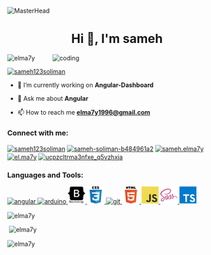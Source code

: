 ![MasterHead](https://logicmojo.com/assets/dist/new_pages/images/js-gif.gif)
<h1 align="center">Hi 👋, I'm sameh</h1>
<img align="right" alt="coding" width="400" src="https://camo.githubusercontent.com/5ddf73ad3a205111cf8c686f687fc216c2946a75005718c8da5b837ad9de78c9/68747470733a2f2f7468756d62732e6766796361742e636f6d2f4576696c4e657874446576696c666973682d736d616c6c2e676966">

<p align="left"> <img src="https://komarev.com/ghpvc/?username=elma7y&label=Profile%20views&color=329d0b&style=flat-square" alt="elma7y" /> </p>

<p align="left"> <a href="https://twitter.com/sameh123soliman" target="blank"><img src="https://img.shields.io/twitter/follow/sameh123soliman?logo=twitter&style=for-the-badge" alt="sameh123soliman" /></a> </p>

- 🔭 I’m currently working on **Angular-Dashboard**

- 💬 Ask me about **Angular**

- 📫 How to reach me **elma7y1996@gmail.com**

<h3 align="left">Connect with me:</h3>
<p align="left">
<a href="https://twitter.com/sameh123soliman" target="blank"><img align="center" src="https://raw.githubusercontent.com/rahuldkjain/github-profile-readme-generator/master/src/images/icons/Social/twitter.svg" alt="sameh123soliman" height="30" width="40" /></a>
<a href="https://linkedin.com/in/sameh-soliman-b484961a2" target="blank"><img align="center" src="https://raw.githubusercontent.com/rahuldkjain/github-profile-readme-generator/master/src/images/icons/Social/linked-in-alt.svg" alt="sameh-soliman-b484961a2" height="30" width="40" /></a>
<a href="https://fb.com/sameh.elma7y" target="blank"><img align="center" src="https://raw.githubusercontent.com/rahuldkjain/github-profile-readme-generator/master/src/images/icons/Social/facebook.svg" alt="sameh.elma7y" height="30" width="40" /></a>
<a href="https://instagram.com/el.ma7y" target="blank"><img align="center" src="https://raw.githubusercontent.com/rahuldkjain/github-profile-readme-generator/master/src/images/icons/Social/instagram.svg" alt="el.ma7y" height="30" width="40" /></a>
<a href="https://www.youtube.com/c/ucpzcltrma3nfxe_q5vzhxja" target="blank"><img align="center" src="https://raw.githubusercontent.com/rahuldkjain/github-profile-readme-generator/master/src/images/icons/Social/youtube.svg" alt="ucpzcltrma3nfxe_q5vzhxja" height="30" width="40" /></a>
</p>

<h3 align="left">Languages and Tools:</h3>
<p align="left"> <a href="https://angular.io" target="_blank" rel="noreferrer"> <img src="https://angular.io/assets/images/logos/angular/angular.svg" alt="angular" width="40" height="40"/> </a> <a href="https://www.arduino.cc/" target="_blank" rel="noreferrer"> <img src="https://cdn.worldvectorlogo.com/logos/arduino-1.svg" alt="arduino" width="40" height="40"/> </a> <a href="https://getbootstrap.com" target="_blank" rel="noreferrer"> <img src="https://raw.githubusercontent.com/devicons/devicon/master/icons/bootstrap/bootstrap-plain-wordmark.svg" alt="bootstrap" width="40" height="40"/> </a> <a href="https://www.w3schools.com/css/" target="_blank" rel="noreferrer"> <img src="https://raw.githubusercontent.com/devicons/devicon/master/icons/css3/css3-original-wordmark.svg" alt="css3" width="40" height="40"/> </a> <a href="https://git-scm.com/" target="_blank" rel="noreferrer"> <img src="https://www.vectorlogo.zone/logos/git-scm/git-scm-icon.svg" alt="git" width="40" height="40"/> </a> <a href="https://www.w3.org/html/" target="_blank" rel="noreferrer"> <img src="https://raw.githubusercontent.com/devicons/devicon/master/icons/html5/html5-original-wordmark.svg" alt="html5" width="40" height="40"/> </a> <a href="https://developer.mozilla.org/en-US/docs/Web/JavaScript" target="_blank" rel="noreferrer"> <img src="https://raw.githubusercontent.com/devicons/devicon/master/icons/javascript/javascript-original.svg" alt="javascript" width="40" height="40"/> </a> <a href="https://sass-lang.com" target="_blank" rel="noreferrer"> <img src="https://raw.githubusercontent.com/devicons/devicon/master/icons/sass/sass-original.svg" alt="sass" width="40" height="40"/> </a> <a href="https://www.typescriptlang.org/" target="_blank" rel="noreferrer"> <img src="https://raw.githubusercontent.com/devicons/devicon/master/icons/typescript/typescript-original.svg" alt="typescript" width="40" height="40"/> </a> </p>

<p><img align="center" src="https://github-readme-stats.vercel.app/api/top-langs?username=elma7y&show_icons=true&theme=merko&locale=en&layout=compact" width="700" alt="elma7y" /></p>

<p>&nbsp;<img align="center" src="https://github-readme-stats.vercel.app/api?username=elma7y&show_icons=true&theme=merko&locale=en" width="700" alt="elma7y" /></p>

<p><img align="center" src="https://github-readme-streak-stats.herokuapp.com/?user=elma7y&theme=dark" width="700" alt="elma7y" /></p>
